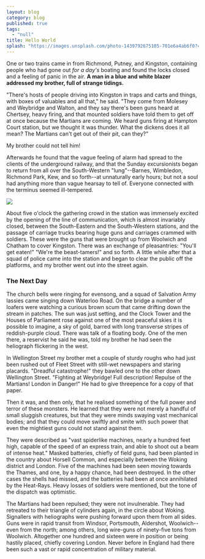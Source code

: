 ```yaml
---
layout: blog
category: blog
published: true
tags: 
  - "null"
title: Hello World
splash: "https://images.unsplash.com/photo-1439792675105-701e6a4ab6f0?crop=entropy&fit=crop&fm=jpg&q=50&h=300&w=1600"
---
```





One or two trains came in from Richmond, Putney, and Kingston, containing people who had gone out _for a day's_ boating and found the locks closed and a feeling of panic in the air.  **A man in a blue and white blazer addressed my brother, full of strange tidings.**

"There's hosts of people driving into Kingston in traps and carts and things, with boxes of valuables and all that," he said.  "They come from Molesey and Weybridge and Walton, and they say there's been guns heard at Chertsey, heavy firing, and that mounted soldiers have told them to get off at once because the Martians are coming.  We heard guns firing at Hampton Court station, but we thought it was thunder.  What the dickens does it all mean?  The Martians can't get out of their pit, can they?"

My brother could not tell him!

Afterwards he found that the vague feeling of alarm had spread to the clients of the underground railway, and that the Sunday excursionists began to return from all over the South-Western "lung"--Barnes, Wimbledon, Richmond Park, Kew, and so forth--at unnaturally early hours; but not a soul had anything more than vague hearsay to tell of.  Everyone connected with the terminus seemed ill-tempered.

![](https://images.unsplash.com/photo-1444858345149-8ff40887589b?crop=entropy&fit=crop&fm=jpg&q=50&w=700)

About five o'clock the gathering crowd in the station was immensely excited by the opening of the line of communication, which is almost invariably closed, between the South-Eastern and the South-Western stations, and the passage of carriage trucks bearing huge guns and carriages crammed with soldiers.  These were the guns that were brought up from Woolwich and Chatham to cover Kingston.  There was an exchange of pleasantries: "You'll get eaten!"  "We're the beast-tamers!" and so forth.  A little while after that a squad of police came into the station and began to clear the public off the platforms, and my brother went out into the street again.


### The Next Day

The church bells were ringing for evensong, and a squad of Salvation Army lassies came singing down Waterloo Road.  On the bridge a number of loafers were watching a curious brown scum that came drifting down the stream in patches.  The sun was just setting, and the Clock Tower and the Houses of Parliament rose against one of the most peaceful skies it is possible to imagine, a sky of gold, barred with long transverse stripes of reddish-purple cloud.  There was talk of a floating body.  One of the men there, a reservist he said he was, told my brother he had seen the heliograph flickering in the west.

In Wellington Street my brother met a couple of sturdy roughs who had just been rushed out of Fleet Street with still-wet newspapers and staring placards.  "Dreadful catastrophe!" they bawled one to the other down Wellington Street.  "Fighting at Weybridge!  Full description!  Repulse of the Martians! London in Danger!"  He had to give threepence for a copy of that paper.

Then it was, and then only, that he realised something of the full power and terror of these monsters.  He learned that they were not merely a handful of small sluggish creatures, but that they were minds swaying vast mechanical bodies; and that they could move swiftly and smite with such power that even the mightiest guns could not stand against them.

They were described as "vast spiderlike machines, nearly a hundred feet high, capable of the speed of an express train, and able to shoot out a beam of intense heat."  Masked batteries, chiefly of field guns, had been planted in the country about Horsell Common, and especially between the Woking district and London.  Five of the machines had been seen moving towards the Thames, and one, by a happy chance, had been destroyed.  In the other cases the shells had missed, and the batteries had been at once annihilated by the Heat-Rays.  Heavy losses of soldiers were mentioned, but the tone of the dispatch was optimistic.

The Martians had been repulsed; they were not invulnerable.  They had retreated to their triangle of cylinders again, in the circle about Woking.  Signallers with heliographs were pushing forward upon them from all sides.  Guns were in rapid transit from Windsor, Portsmouth, Aldershot, Woolwich--even from the north; among others, long wire-guns of ninety-five tons from Woolwich.  Altogether one hundred and sixteen were in position or being hastily placed, chiefly covering London.  Never before in England had there been such a vast or rapid concentration of military material.
